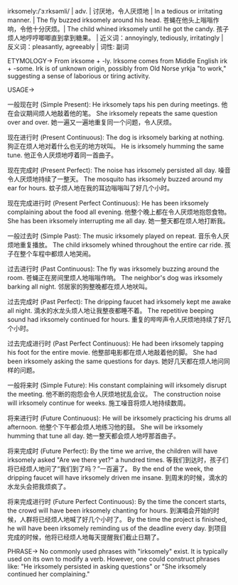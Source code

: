 irksomely:/ˈɜːrksəmli/ | adv. | 讨厌地，令人厌烦地 | In a tedious or irritating manner. | The fly buzzed irksomely around his head. 苍蝇在他头上嗡嗡作响，令他十分厌烦。|  The child whined irksomely until he got the candy.  孩子烦人地哼哼唧唧直到拿到糖果。 | 近义词：annoyingly, tediously, irritatingly | 反义词：pleasantly, agreeably | 词性: 副词

ETYMOLOGY->
From irksome + -ly.  Irksome comes from Middle English irk + -some.  Irk is of unknown origin, possibly from Old Norse yrkja "to work," suggesting a sense of laborious or tiring activity.

USAGE->

一般现在时 (Simple Present):
He irksomely taps his pen during meetings. 他在会议期间烦人地敲着他的笔。
She irksomely repeats the same question over and over. 她一遍又一遍地重复同一个问题，令人厌烦。

现在进行时 (Present Continuous):
The dog is irksomely barking at nothing.  狗正在烦人地对着什么也无的地方吠叫。
He is irksomely humming the same tune. 他正令人厌烦地哼着同一首曲子。

现在完成时 (Present Perfect):
The noise has irksomely persisted all day. 噪音令人厌烦地持续了一整天。
The mosquito has irksomely buzzed around my ear for hours.  蚊子烦人地在我的耳边嗡嗡叫了好几个小时。

现在完成进行时 (Present Perfect Continuous):
He has been irksomely complaining about the food all evening. 他整个晚上都在令人厌烦地抱怨食物。
She has been irksomely interrupting me all day. 她一整天都在烦人地打断我。

一般过去时 (Simple Past):
The music irksomely played on repeat. 音乐令人厌烦地重复播放。
The child irksomely whined throughout the entire car ride. 孩子在整个车程中都烦人地哭闹。

过去进行时 (Past Continuous):
The fly was irksomely buzzing around the room. 苍蝇正在房间里烦人地嗡嗡作响。
The neighbor's dog was irksomely barking all night. 邻居家的狗整晚都在烦人地吠叫。

过去完成时 (Past Perfect):
The dripping faucet had irksomely kept me awake all night. 滴水的水龙头烦人地让我整夜都睡不着。
The repetitive beeping sound had irksomely continued for hours.  重复的哔哔声令人厌烦地持续了好几个小时。

过去完成进行时 (Past Perfect Continuous):
He had been irksomely tapping his foot for the entire movie.  他整部电影都在烦人地敲着他的脚。
She had been irksomely asking the same questions for days. 她好几天都在烦人地问同样的问题。

一般将来时 (Simple Future):
His constant complaining will irksomely disrupt the meeting.  他不断的抱怨会令人厌烦地扰乱会议。
The construction noise will irksomely continue for weeks. 施工噪音将烦人地持续数周。

将来进行时 (Future Continuous):
He will be irksomely practicing his drums all afternoon. 他整个下午都会烦人地练习他的鼓。
She will be irksomely humming that tune all day. 她一整天都会烦人地哼那首曲子。

将来完成时 (Future Perfect):
By the time we arrive, the children will have irksomely asked "Are we there yet?" a hundred times. 等我们到达时，孩子们将已经烦人地问了“我们到了吗？”一百遍了。
By the end of the week, the dripping faucet will have irksomely driven me insane. 到周末的时候，滴水的水龙头会把我烦疯了。

将来完成进行时 (Future Perfect Continuous):
By the time the concert starts, the crowd will have been irksomely chanting for hours. 到演唱会开始的时候，人群将已经烦人地喊了好几个小时了。
By the time the project is finished, he will have been irksomely reminding us of the deadline every day.  到项目完成的时候，他将已经烦人地每天提醒我们截止日期了。



PHRASE->
No commonly used phrases with "irksomely" exist. It is typically used on its own to modify a verb.  However, one could construct phrases like: "He irksomely persisted in asking questions" or "She irksomely continued her complaining."
